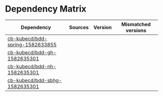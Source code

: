 # Dependency Matrix

Dependency | Sources | Version | Mismatched versions
---------- | ------- | ------- | -------------------
[cb-kubecd/bdd-spring-1582633855](https://github.com/cb-kubecd/bdd-spring-1582633855.git) |  | []() | 
[cb-kubecd/bdd-gh-1582635301](https://github.com/cb-kubecd/bdd-gh-1582635301.git) |  | []() | 
[cb-kubecd/bdd-nh-1582635301](https://github.com/cb-kubecd/bdd-nh-1582635301.git) |  | []() | 
[cb-kubecd/bdd-sbhg-1582635301](https://github.com/cb-kubecd/bdd-sbhg-1582635301.git) |  | []() | 
